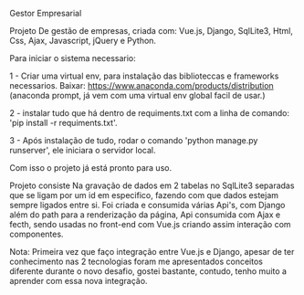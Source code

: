  Gestor Empresarial


Projeto De gestão de empresas, criada com: Vue.js, Django, SqlLite3, Html, Css, Ajax, Javascript, jQuery e Python.

Para iniciar o sistema necessario:

1 - Criar uma virtual env, para instalação das biblioteccas e frameworks necessarios. Baixar: https://www.anaconda.com/products/distribution (anaconda prompt, já vem com uma virtual env global facil de usar.)

2 - instalar tudo que há dentro de requiments.txt com a linha de comando: 'pip install -r requiments.txt'.

3 - Após instalação de tudo, rodar o comando 'python manage.py runserver', ele iniciara o servidor local.

Com isso o projeto já está pronto para uso.

Projeto consiste Na gravação de dados em 2 tabelas no SqlLite3 separadas que se ligam por um id em especifico, fazendo com que dados estejam sempre ligados entre si. Foi criada e consumida várias Api's, com Django além do path para a renderização da página,  Api consumida com Ajax e fecth, sendo usadas no front-end com Vue.js criando assim interação com componentes.

Nota: Primeira vez que faço integração entre Vue.js e Django, apesar de ter conhecimento nas 2 tecnologias foram me apresentados conceitos diferente durante o novo desafio, gostei bastante, contudo, tenho muito a aprender com essa nova integração.
